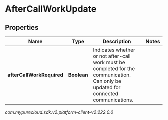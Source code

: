 # AfterCallWorkUpdate


## Properties

| Name | Type | Description | Notes |
| ------------ | ------------- | ------------- | ------------- |
| **afterCallWorkRequired** | **Boolean** | Indicates whether or not after-call work must be completed for the communication. Can only be updated for connected communications. |  |




_com.mypurecloud.sdk.v2:platform-client-v2:222.0.0_
